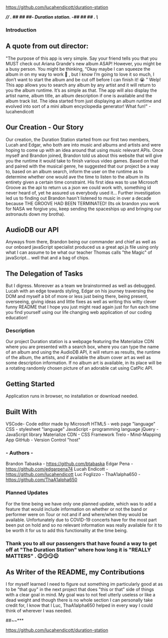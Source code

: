 https://github.com/lucahendicott/duration-station



***// . ## ## ##- Duration station. -## ## ## . \\***


### Introduction ###

## A quote from out director:

"The purpose of this app is very simple. Say your friend tells you that you MUST check out Ariana Grande's new album ASAP! However, you might be a busy person. You might be thinking, “Okay maybe I can squeeze the album in on my way to work 🤔 , but I know I’m going to love it so much, I don’t want to start the album and be cut off before I can finish it! 😭 ” Welp! This app allows you to search any album by any artist and it will return to you the album runtime. It’s as simple as that. The app will also display the artist name, album title, an album description if one is available and the album track list. The idea started from just displaying an album runtime and evolved into sort of a mini album encyclopedia generator! What fun!" -lucahendicott



## Our Creation - Our Story

Our creation, the Duration Station started from our first two members, Lucah and Edgar, who both are into music and albums and artists and were hoping to come up with an idea around that using music relevant APIs. Once myself and Brandon joined, Brandon told us about this website that will give you the runtime it would take to finish various video games. Based on that and paired with the musical genre, he suggested that our project be a way to, based on an album search, inform the user on the runtime as to determine whether one would ave the time to listen to the album in its entirety given a certain time constraint. His first idea was to use Microsoft Groove as the api to return us a json we could work with, something id never heard of, yet he assured us everybody used it... Further investigation led us to finding out Brandon hasn't listened to music in over a decade because THE GROOVE HAD BEEN TERMINATED! (Its ok brandon you work for NASA we forgive you, keep sending the spaceships up and bringing our astronauts down my brotha). 

## AudioDB our API

Anyways from there, Brandon being our commander and chief as well as our onboard javaScript specialist produced us a great api.js file using only what I can assume to be what our teacher Thomas calls "the Magic" of javaScript... well that and a bag of chips. 

## The Delegation of Tasks

But I digress. Moreover as a team we brainstormed as well as debugged. Lucah with an edge towards styling, Edgar on his journey traversing the DOM and myself a bit of more or less just being there, being present, overseeing, giving ideas and little fixes as well as writing this witty clever funny README that I hope you just might read again just for fun each time you find yourself using our life changing web application of our coding education!

### Description ###

Our project Duration station is a webpage featuring the Materialize CDN where you are presented with a search box, where you can type the name of an album and using the AudioDB API, it will return as results, the runtime of the album, the artists, and if available the album cover art as well as some description information. If no album art is available, in its place will be a rotating randomly chosen picture of an adorable cat using CatPic API.

## Getting Started

Application runs in browser, no installation or download needed.

## Built With

VSCode- Code editor made by Microsoft
HTML5 - web page "language"
CSS - stylesheet "language"
JavaScript - programming language
jQuery - JavaScript library
Materialize CDN - CSS Framework
Trelo - Mind-Mapping App
GitHub - Version Control "host"

### - Authors - ###

Brandon Tabaska - https://github.com/btabaska
Edgar Pena - https://github.com/edgarpena74
Lucah Endicott - https://github.com/lucahendicott
Luc Foglizzo - ThaA1alpha650 - https://github.com/ThaA1alpha650


### Planned Updates

For the time being we have only one planned update, which was to add a feature that would include information on whether or not the band or performer were on Tour or not and if and where/when they would be available. Unfortunately due to COVID-19 concerts have for the most part been put on hold and so no relevant information was really available for it to be worth it for us to add this functionality at the time being.

### Thank you to all our passengers that have found a way to get off at "The Duration Station" where how long it is "REALLY MATTERS" . 😉😏😏😌


## As Writer of the README, my Contributions

I for myself learned I need to figure out something im particularly good at as to be "that guy" in the next project that does "this or that" side of things with a clear goal in mind. My goal was to not feel utterly useless or like a dead weight and though there is no whole section I can personally take credit for, I know that I Luc, ThaA1alpha650 helped in every way I could think of wherever I was needed.

##~~***


https://github.com/lucahendicott/duration-station
